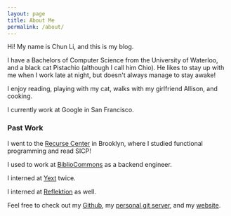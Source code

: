 ```yaml
---
layout: page
title: About Me
permalink: /about/
---
```


Hi! My name is Chun Li, and this is my blog.

I have a Bachelors of Computer Science from the University of Waterloo,
and a black cat Pistachio (although I call him Chio). He likes to stay up
with me when I work late at night, but doesn't always manage to stay
awake!

I enjoy reading, playing with my cat, walks with my girlfriend Allison, and cooking.

I currently work at Google in San Francisco.

### Past Work

I went to the [Recurse Center](https://www.recurse.com) in Brooklyn, where I studied
functional programming and read SICP!

I used to work at [BiblioCommons](https://www.bibliocommons.com/) as
a backend engineer.

I interned at [Yext](https://www.yext.com) twice.

I interned at [Reflektion](http://www.reflektion.com) as well.

Feel free to check out my [Github](https://www.github.com/ponyta), my
[personal git server](https://git.chunli.me), and my
[website](https://chunli.me).
